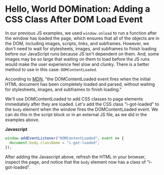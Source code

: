 # Hello, World DOMination: Adding a CSS Class After DOM Load Event

In our previous JS examples, we used `window.onload` to run a function after the
window has loaded the page, which ensures that all of the objects are in the
DOM, including images, scripts, links, and subframes. However, we don't need to
wait for stylesheets, images, and subframes to finish loading before our
JavaScript runs because JS isn't dependent on them. And, some images may be so
large that waiting on them to load before the JS runs would make the user
experience feel slow and clunky. There is a better method to use in this case:
`DOMContentLoaded`.

According to
[MDN](https://developer.mozilla.org/en-US/docs/Web/API/Window/DOMContentLoaded_event),
"the DOMContentLoaded event fires when the initial HTML document has been
completely loaded and parsed, without waiting for stylesheets, images, and
subframes to finish loading."

We'll use DOMContentLoaded to add CSS classes to page elements immediately after
they are loaded. Let's add the CSS class "i-got-loaded" to the `body` element
when the window fires the DOMContentLoaded event. We can do this in the script
block or in an external JS file, as we did in the examples above.

**Javascript**

```js
window.addEventListener("DOMContentLoaded", event => {
  document.body.className = "i-got-loaded";
});
```

After adding the Javascript above, refresh the HTML in your browser, inspect the
page, and notice that the `body` element now has a class of "i-got-loaded".
